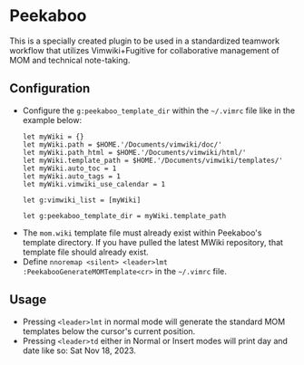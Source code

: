 Peekaboo
========

This is a specially created plugin to be used in a standardized teamwork
workflow that utilizes Vimwiki+Fugitive for collaborative management of MOM and
technical note-taking.

Configuration
-------------
* Configure the `g:peekaboo_template_dir` within the `~/.vimrc` file like in the
  example below:
    ```
    let myWiki = {}
    let myWiki.path = $HOME.'/Documents/vimwiki/doc/'
    let myWiki.path_html = $HOME.'/Documents/vimwiki/html/'
    let myWiki.template_path = $HOME.'/Documents/vimwiki/templates/'
    let myWiki.auto_toc = 1
    let myWiki.auto_tags = 1
    let myWiki.vimwiki_use_calendar = 1

    let g:vimwiki_list = [myWiki]

    let g:peekaboo_template_dir = myWiki.template_path
    ```
* The `mom.wiki` template file must already exist within Peekaboo's template
  directory. If you have pulled the latest MWiki repository, that template file
  should already exist.
* Define `nnoremap <silent> <leader>lmt :PeekabooGenerateMOMTemplate<cr>` in the
  `~/.vimrc` file.

Usage
-----
* Pressing `<leader>lmt` in normal mode will generate the standard MOM templates
  below the cursor's current position.
* Pressing `<leader>td` either in Normal or Insert modes will print day and date
  like so: Sat Nov 18, 2023.
